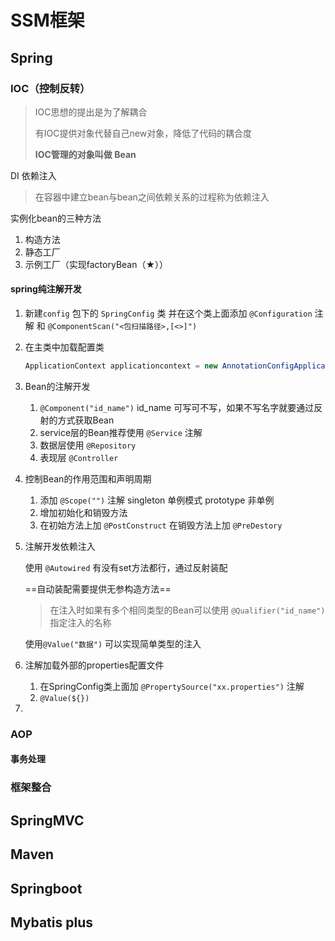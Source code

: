 # SSM框架

## Spring

### IOC（控制反转）

> IOC思想的提出是为了解耦合
>
> 有IOC提供对象代替自己new对象，降低了代码的耦合度
>
> **IOC管理的对象叫做 Bean**

DI 依赖注入

> 在容器中建立bean与bean之间依赖关系的过程称为依赖注入



 实例化bean的三种方法

1. 构造方法
2. 静态工厂
3. 示例工厂（实现factoryBean（★））

#### spring纯注解开发

1. 新建`config` 包下的 `SpringConfig` 类 并在这个类上面添加 `@Configuration` 注解 和 `@ComponentScan("<包扫描路径>,[<>]")`  

2. 在主类中加载配置类

   ```java
   ApplicationContext applicationcontext = new AnnotationConfigApplicationContext (SpringConfig.class);
   ```

3. Bean的注解开发

   1. `@Component("id_name")` id_name 可写可不写，如果不写名字就要通过反射的方式获取Bean
   2. service层的Bean推荐使用 `@Service` 注解
   3. 数据层使用 `@Repository` 
   4. 表现层 `@Controller`

4. 控制Bean的作用范围和声明周期

   1. 添加 `@Scope("")` 注解 singleton 单例模式  prototype  非单例
   2. 增加初始化和销毁方法
   3. 在初始方法上加 `@PostConstruct` 在销毁方法上加 `@PreDestory` 

5. 注解开发依赖注入

   使用 `@Autowired` 有没有set方法都行，通过反射装配

   ==自动装配需要提供无参构造方法==

   > 在注入时如果有多个相同类型的Bean可以使用 `@Qualifier("id_name")` 指定注入的名称

   使用`@Value("数据")` 可以实现简单类型的注入

6. 注解加载外部的properties配置文件

   1. 在SpringConfig类上面加 `@PropertySource("xx.properties")` 注解
   2. `@Value(${})`

7. 

### AOP

#### 事务处理

### 框架整合

## SpringMVC

## Maven

## Springboot

## Mybatis plus